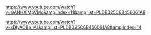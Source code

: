 
https://www.youtube.com/watch?v=GANHXlMpVMc&amp;index=11&amp;list=PLDB325C6B456061A8

https://www.youtube.com/watch?v=xDIyAOBa_yU&amp;list=PLDB325C6B456061A8&amp;index=14

